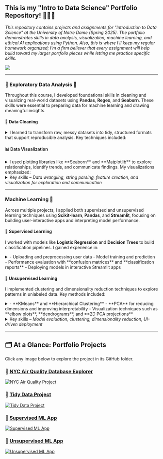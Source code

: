 ## This is my "Intro to Data Science" Portfolio Repository! 🧑🏻‍🔬
<em>This repository contains projects and assignments for "Introduction to Data Science" at the University of Notre Dame (Spring 2025). The portfolio demonstrates skills in data analysis, visualization, machine learning, and ethical AI applications using Python. Also, this is where I'll keep my regular homework organized; I'm a firm believer that every assignment will help build toward my larger portfolio pieces while letting me practice specific skills.</em>

<img src="https://github.com/marceloguzmanaguirre/GUZMANAGUIRRE-Data-Science-Portfolio-/blob/27ba02956e1c1a9ba0c3a0bb843f9898162285bb/Screenshot%202025-01-27%20at%2019.20.18.png"/>

___

### 🧐 Exploratory Data Analysis 🧐  
Throughout this course, I developed foundational skills in cleaning and visualizing real-world datasets using **Pandas**, **Regex**, and **Seaborn**. These skills were essential to preparing data for machine learning and drawing meaningful insights.

#### 🧼 Data Cleaning  
<details><summary> I learned to transform raw, messy datasets into tidy, structured formats that support reproducible analysis. Key techniques included: </summary>
- Extracting information from strings using **regular expressions**
- Reshaping datasets using `melt()` and `pivot()`
- Handling missing values and ensuring consistent variable formatting
- Creating new variables through **feature engineering**
</details>

#### 📊 Data Visualization  
<details><summary> I used plotting libraries like **Seaborn** and **Matplotlib** to explore relationships, identify trends, and communicate findings. My visualizations emphasized: </summary>
- **Time series** and **trend analysis** with line plots and scatterplots  
- **Distribution analysis** with KDEs, histograms, and boxplots  
- Highlighting group-level comparisons using color and facetting  
- Supporting insight-driven narratives through annotation and layout design
</details>

<details><summary>
Key skills – <em>Data wrangling, string parsing, feature creation, and visualization for exploration and communication</em>
</summary></details>

___

### Machine Learning 📖  
Across multiple projects, I applied both supervised and unsupervised learning techniques using **Scikit-learn**, **Pandas**, and **Streamlit**, focusing on building user-interactive apps and interpreting model performance.

#### 🔹 Supervised Learning  
I worked with models like **Logistic Regression** and **Decision Trees** to build classification pipelines. I gained experience in:
<details><summary>
- Uploading and preprocessing user data  
- Model training and prediction  
- Performance evaluation with **confusion matrices** and **classification reports**  
- Deploying models in interactive Streamlit apps
</summary></details>

#### 🔹 Unsupervised Learning  
I implemented clustering and dimensionality reduction techniques to explore patterns in unlabeled data. Key methods included:
<details><summary>
- **KMeans** and **Hierarchical Clustering**  
- **PCA** for reducing dimensions and improving interpretability  
- Visualization techniques such as **elbow plots**, **dendrograms**, and **2D PCA projections**
</summary></details>

<details><summary>
Key skills – <em>Model evaluation, clustering, dimensionality reduction, UI-driven deployment</em>
</summary></details>

___

## 🗂️ At a Glance: Portfolio Projects  
Click any image below to explore the project in its GitHub folder.

### 🔗 [NYC Air Quality Database Explorer](https://github.com/marceloguzmanaguirre/GUZMANAGUIRRE-Data-Science-Portfolio/tree/main/basic_streamlit_app)
[![NYC Air Quality Project](https://github.com/marceloguzmanaguirre/marceloguzmanaguirre/blob/main/path-to-your-image/NYC_Air_Quality_Card.png)](https://github.com/marceloguzmanaguirre/GUZMANAGUIRRE-Data-Science-Portfolio/tree/main/basic_streamlit_app)

### 🔗 [Tidy Data Project](https://github.com/marceloguzmanaguirre/GUZMANAGUIRRE-Data-Science-Portfolio/tree/main/TidyData-Project)
[![Tidy Data Project](https://github.com/marceloguzmanaguirre/marceloguzmanaguirre/blob/main/path-to-your-image/Tidy_Data_Card.png)](https://github.com/marceloguzmanaguirre/GUZMANAGUIRRE-Data-Science-Portfolio/tree/main/TidyData-Project)

### 🔗 [Supervised ML App](https://github.com/marceloguzmanaguirre/GUZMANAGUIRRE-Data-Science-Portfolio/tree/main/MLStreamlitApp)
[![Supervised ML App](https://github.com/marceloguzmanaguirre/marceloguzmanaguirre/blob/main/path-to-your-image/Supervised_ML_Card.png)](https://github.com/marceloguzmanaguirre/GUZMANAGUIRRE-Data-Science-Portfolio/tree/main/MLStreamlitApp)

### 🔗 [Unsupervised ML App](https://github.com/marceloguzmanaguirre/GUZMANAGUIRRE-Data-Science-Portfolio/tree/main/MLUnsupervisedApp)
[![Unsupervised ML App](https://github.com/marceloguzmanaguirre/marceloguzmanaguirre/blob/main/path-to-your-image/Unsupervised_ML_Card.png)](https://github.com/marceloguzmanaguirre/GUZMANAGUIRRE-Data-Science-Portfolio/tree/main/MLUnsupervisedApp)
